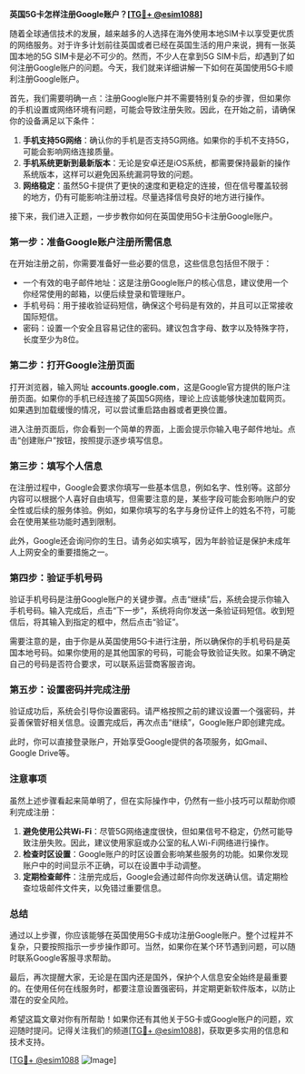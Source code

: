**英国5G卡怎样注册Google账户？[[TG💪+ @esim1088](https://t.me/s/esim1088)]**

随着全球通信技术的发展，越来越多的人选择在海外使用本地SIM卡以享受更优质的网络服务。对于许多计划前往英国或者已经在英国生活的用户来说，拥有一张英国本地的5G SIM卡是必不可少的。然而，不少人在拿到5G SIM卡后，却遇到了如何注册Google账户的问题。今天，我们就来详细讲解一下如何在英国使用5G卡顺利注册Google账户。

首先，我们需要明确一点：注册Google账户并不需要特别复杂的步骤，但如果你的手机设置或网络环境有问题，可能会导致注册失败。因此，在开始之前，请确保你的设备满足以下条件：

1. **手机支持5G网络**：确认你的手机是否支持5G网络。如果你的手机不支持5G，可能会影响网络连接质量。
2. **手机系统更新到最新版本**：无论是安卓还是iOS系统，都需要保持最新的操作系统版本，这样可以避免因系统漏洞导致的问题。
3. **网络稳定**：虽然5G卡提供了更快的速度和更稳定的连接，但在信号覆盖较弱的地方，仍有可能影响注册过程。尽量选择信号良好的地方进行操作。

接下来，我们进入正题，一步步教你如何在英国使用5G卡注册Google账户。

### 第一步：准备Google账户注册所需信息

在开始注册之前，你需要准备好一些必要的信息，这些信息包括但不限于：
- 一个有效的电子邮件地址：这是注册Google账户的核心信息，建议使用一个你经常使用的邮箱，以便后续登录和管理账户。
- 手机号码：用于接收验证码短信，确保这个号码是有效的，并且可以正常接收国际短信。
- 密码：设置一个安全且容易记住的密码。建议包含字母、数字以及特殊字符，长度至少为8位。

### 第二步：打开Google注册页面

打开浏览器，输入网址 **accounts.google.com**，这是Google官方提供的账户注册页面。如果你的手机已经连接了英国5G网络，理论上应该能够快速加载网页。如果遇到加载缓慢的情况，可以尝试重启路由器或者更换位置。

进入注册页面后，你会看到一个简单的界面，上面会提示你输入电子邮件地址。点击“创建账户”按钮，按照提示逐步填写信息。

### 第三步：填写个人信息

在注册过程中，Google会要求你填写一些基本信息，例如名字、性别等。这部分内容可以根据个人喜好自由填写，但需要注意的是，某些字段可能会影响账户的安全性或后续的服务体验。例如，如果你填写的名字与身份证件上的姓名不符，可能会在使用某些功能时遇到限制。

此外，Google还会询问你的生日。请务必如实填写，因为年龄验证是保护未成年人上网安全的重要措施之一。

### 第四步：验证手机号码

验证手机号码是注册Google账户的关键步骤。点击“继续”后，系统会提示你输入手机号码。输入完成后，点击“下一步”，系统将向你发送一条验证码短信。收到短信后，将其输入到指定的框中，然后点击“验证”。

需要注意的是，由于你是从英国使用5G卡进行注册，所以确保你的手机号码是英国本地号码。如果你使用的是其他国家的号码，可能会导致验证失败。如果不确定自己的号码是否符合要求，可以联系运营商客服咨询。

### 第五步：设置密码并完成注册

验证成功后，系统会引导你设置密码。请严格按照之前的建议设置一个强密码，并妥善保管好相关信息。设置完成后，再次点击“继续”，Google账户即创建完成。

此时，你可以直接登录账户，开始享受Google提供的各项服务，如Gmail、Google Drive等。

### 注意事项

虽然上述步骤看起来简单明了，但在实际操作中，仍然有一些小技巧可以帮助你顺利完成注册：

1. **避免使用公共Wi-Fi**：尽管5G网络速度很快，但如果信号不稳定，仍然可能导致注册失败。因此，建议使用家庭或办公室的私人Wi-Fi网络进行操作。
2. **检查时区设置**：Google账户的时区设置会影响某些服务的功能。如果你发现账户中的时间显示不正确，可以在设置中手动调整。
3. **定期检查邮件**：注册完成后，Google会通过邮件向你发送确认信。请定期检查垃圾邮件文件夹，以免错过重要信息。

### 总结

通过以上步骤，你应该能够在英国使用5G卡成功注册Google账户。整个过程并不复杂，只要按照指示一步步操作即可。当然，如果你在某个环节遇到问题，可以随时联系Google客服寻求帮助。

最后，再次提醒大家，无论是在国内还是国外，保护个人信息安全始终是最重要的。在使用任何在线服务时，都要注意设置强密码，并定期更新软件版本，以防止潜在的安全风险。

希望这篇文章对你有所帮助！如果你还有其他关于5G卡或Google账户的问题，欢迎随时提问。记得关注我们的频道[[TG💪+ @esim1088](https://t.me/s/esim1088)]，获取更多实用的信息和技术支持。

[[TG💪+ @esim1088](https://t.me/s/esim1088) ![Image](https://i.postimg.cc/4NQfJmqS/Snipaste-2025-05-13-00-14-12.png)]